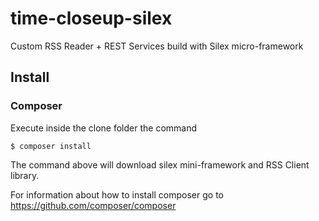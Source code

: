 time-closeup-silex
==================

Custom RSS Reader + REST Services build with Silex micro-framework

## Install

### Composer

Execute inside the clone folder the command

````
$ composer install
````

The command above will download silex mini-framework and RSS Client library.

For information about how to install composer go to <a href="https://github.com/composer/composer">https://github.com/composer/composer</a>
